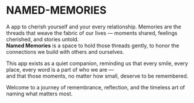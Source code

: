 # NAMED-MEMORIES
A app to cherish yourself and your every relationship.
Memories are the threads that weave the fabric of our lives — moments shared, feelings cherished, and stories untold.  
**Named Memories** is a space to hold those threads gently, to honor the connections we build with others and ourselves.

This app exists as a quiet companion, reminding us that every smile, every place, every word is a part of who we are —  
and that those moments, no matter how small, deserve to be remembered.

Welcome to a journey of remembrance, reflection, and the timeless art of naming what matters most.

